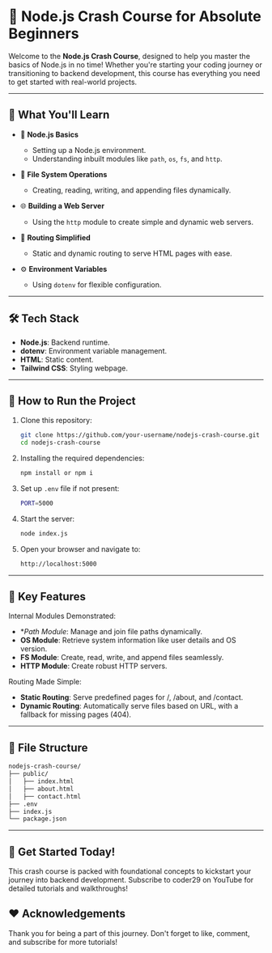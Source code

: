 # 🚀 Node.js Crash Course for Absolute Beginners

Welcome to the **Node.js Crash Course**, designed to help you master the basics of Node.js in no time! Whether you're starting your coding journey or transitioning to backend development, this course has everything you need to get started with real-world projects.  

---

## 📖 What You'll Learn

- 🌟 **Node.js Basics**  
  - Setting up a Node.js environment.  
  - Understanding inbuilt modules like `path`, `os`, `fs`, and `http`.  

- 📁 **File System Operations**  
  - Creating, reading, writing, and appending files dynamically.  

- 🌐 **Building a Web Server**  
  - Using the `http` module to create simple and dynamic web servers.  

- 📜 **Routing Simplified**  
  - Static and dynamic routing to serve HTML pages with ease.  

- ⚙️ **Environment Variables**  
  - Using `dotenv` for flexible configuration.

---

## 🛠️ Tech Stack
- **Node.js**: Backend runtime.
- **dotenv**: Environment variable management.
- **HTML**: Static content.
- **Tailwind CSS**: Styling webpage.

---

## 🔧 How to Run the Project

1. Clone this repository:
   ```bash
   git clone https://github.com/your-username/nodejs-crash-course.git
   cd nodejs-crash-course
   ```
2. Installing the required dependencies:
   ```bash
   npm install or npm i
   ```
3. Set up `.env` file if not present:
   ```bash
   PORT=5000
   ```
4. Start the server:
   ```bash
   node index.js
   ```
5. Open your browser and navigate to:
   ```bash
   http://localhost:5000
   ```
   
---

## 🌟 Key Features

Internal Modules Demonstrated:
- **Path Module*: Manage and join file paths dynamically.
- **OS Module**: Retrieve system information like user details and OS version.
- **FS Module**: Create, read, write, and append files seamlessly.
- **HTTP Module**: Create robust HTTP servers.

Routing Made Simple:
- **Static Routing**: Serve predefined pages for /, /about, and /contact.
- **Dynamic Routing**: Automatically serve files based on URL, with a fallback for missing pages (404).

---

## 📂 File Structure
```bash
nodejs-crash-course/
├── public/
│   ├── index.html
│   ├── about.html
│   ├── contact.html
├── .env
├── index.js
└── package.json
```

---

## 🚀 Get Started Today!
This crash course is packed with foundational concepts to kickstart your journey into backend development. Subscribe to coder29 on YouTube for detailed tutorials and walkthroughs!

## ❤️ Acknowledgements
Thank you for being a part of this journey. Don't forget to like, comment, and subscribe for more tutorials!


